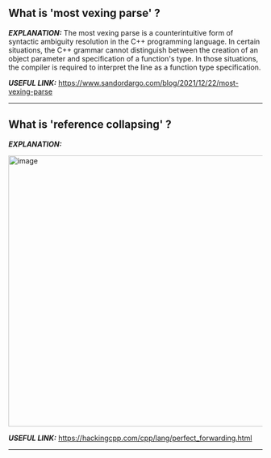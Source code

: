 ## What is 'most vexing parse' ?

___EXPLANATION:___ The most vexing parse is a counterintuitive form of syntactic ambiguity resolution in the C++ programming language. In certain situations, the C++ grammar cannot distinguish between the creation of an object parameter and specification of a function's type. In those situations, the compiler is required to interpret the line as a function type specification.


___USEFUL LINK:___ https://www.sandordargo.com/blog/2021/12/22/most-vexing-parse

-------------------------------------------------------------

## What is 'reference collapsing' ?

___EXPLANATION:___ 

<img width="536" alt="image" src="https://user-images.githubusercontent.com/30238190/188274312-a4c591d1-2ba0-4445-8bc0-6c126fa5da0e.png">


___USEFUL LINK:___ https://hackingcpp.com/cpp/lang/perfect_forwarding.html

-------------------------------------------------------------

